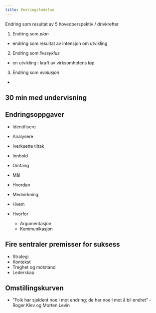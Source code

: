 ```yaml
---
title: Endringsledelse
---
```

Endring som resultat av 5 hovedperspektiv / drivkrefter

1. Endring som _plan_

- endring som resultat av intensjon om utvikling

2. Endring som _livssyklus_

- en utvikling i kraft av virksomhetens løp

3. Endring som _evolusjon_

-

## 30 min med undervisning

## Endringsoppgaver

- Identifisere
- Analysere
- Iverksette tiltak

- Innhold
- Omfang
- Mål
- Hvordan
- Medvirkning
- Hvem
- Hvorfor
  - Argumentasjon
  - Kommunikasjon

## Fire sentraler premisser for suksess

- Strategi
- Kontekst
- Treghet og motstand
- Lederskap

## Omstillingskurven

- "Folk har sjeldent noe i mot endring; de har noe i mot å bli endret" -Roger Klev og Morten Levin
